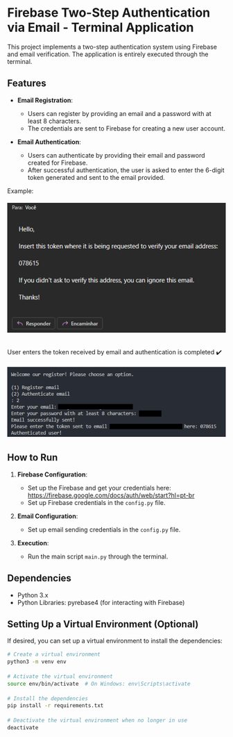 # Firebase Two-Step Authentication via Email - Terminal Application

This project implements a two-step authentication system using Firebase and email verification. The application is entirely executed through the terminal.

## Features

- **Email Registration**:
  - Users can register by providing an email and a password with at least 8 characters.
  - The credentials are sent to Firebase for creating a new user account.

- **Email Authentication**:
  - Users can authenticate by providing their email and password created for Firebase.
  - After successful authentication, the user is asked to enter the 6-digit token generated and sent to the email provided.

Example:
<h6 align="left">
  <img alt="NextLevelWeek" title="#NextLevelWeek" src="./assets/example_token.PNG" />
</h6>
User enters the token received by email and authentication is completed ✔️
<h6 align="left">
  <img alt="NextLevelWeek" title="#NextLevelWeek" src="./assets/example_success.png" />
</h6>

## How to Run

1. **Firebase Configuration**:
   - Set up the Firebase and get your credentials here: https://firebase.google.com/docs/auth/web/start?hl=pt-br
   - Set up Firebase credentials in the `config.py` file.

2. **Email Configuration**:
   - Set up email sending credentials in the `config.py` file.

3. **Execution**:
   - Run the main script `main.py` through the terminal.

## Dependencies

- Python 3.x
- Python Libraries: pyrebase4 (for interacting with Firebase)

## Setting Up a Virtual Environment (Optional)

If desired, you can set up a virtual environment to install the dependencies:

```bash
# Create a virtual environment
python3 -m venv env

# Activate the virtual environment
source env/bin/activate  # On Windows: env\Scripts\activate

# Install the dependencies
pip install -r requirements.txt

# Deactivate the virtual environment when no longer in use
deactivate
```
